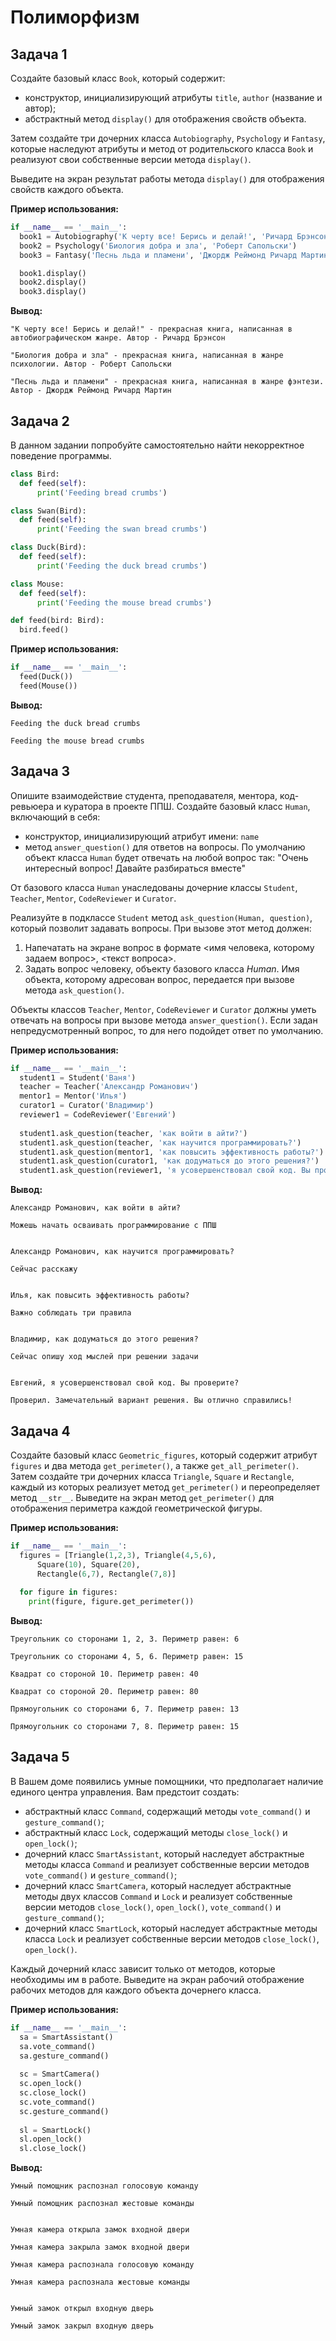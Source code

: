 # Полиморфизм

## Задача 1 

Создайте базовый класс `Book`, который содержит:

- конструктор, инициализирующий атрибуты `title`, `author` (название и автор);
- абстрактный метод `display()` для отображения свойств объекта.

Затем создайте три дочерних класса `Autobiography`, `Psychology` и `Fantasy`, которые наследуют атрибуты и метод от родительского класса `Book` и реализуют свои собственные версии метода `display()`. 

Выведите на экран результат работы метода `display()` для отображения свойств каждого объекта.

**Пример использования:**

```python
if __name__ == '__main__':   
  book1 = Autobiography('К черту все! Берись и делай!', 'Ричард Брэнсон')
  book2 = Psychology('Биология добра и зла', 'Роберт Сапольски')
  book3 = Fantasy('Песнь льда и пламени', 'Джордж Реймонд Ричард Мартин')

  book1.display()
  book2.display()
  book3.display()
```

**Вывод:**
```
"К черту все! Берись и делай!" - прекрасная книга, написанная в автобиографическом жанре. Автор - Ричард Брэнсон

"Биология добра и зла" - прекрасная книга, написанная в жанре психологии. Автор - Роберт Сапольски

"Песнь льда и пламени" - прекрасная книга, написанная в жанре фэнтези. Автор - Джордж Реймонд Ричард Мартин
```

## Задача 2

В данном задании попробуйте самостоятельно найти некорректное поведение программы.
```python
class Bird:
  def feed(self):
      print('Feeding bread crumbs')

class Swan(Bird):
  def feed(self):
      print('Feeding the swan bread crumbs')

class Duck(Bird):
  def feed(self):
      print('Feeding the duck bread crumbs')

class Mouse:
  def feed(self):
      print('Feeding the mouse bread crumbs')

def feed(bird: Bird):
  bird.feed()
```

**Пример использования:**
```python
if __name__ == '__main__':
  feed(Duck())
  feed(Mouse())
```

**Вывод:**
```
Feeding the duck bread crumbs

Feeding the mouse bread crumbs
```
## Задача 3

Опишите взаимодействие студента, преподавателя, ментора, код-ревьюера и куратора в проекте ППШ. 
Создайте базовый класс `Human`, включающий в себя: 

- конструктор, инициализирующий атрибут имени: `name`
- метод `answer_question()` для ответов на вопросы. По умолчанию объект класса `Human` будет отвечать на любой вопрос так: "Очень интересный вопрос! Давайте разбираться вместе" 

От базового класса `Human` унаследованы дочерние классы `Student`, `Teacher`, `Mentor`, `CodeReviewer` и `Curator`. 

Реализуйте в подклассе `Student` метод `ask_question(Human, question)`, который позволит задавать вопросы. При вызове этот метод должен: 

1) Напечатать на экране вопрос в формате <имя человека, которому задаем вопрос>, <текст вопроса>.
2) Задать вопрос человеку, объекту базового класса $Human$. Имя объекта, которому адресован вопрос, передается при вызове метода `ask_question()`.

Объекты классов `Teacher`, `Mentor`, `CodeReviewer` и `Curator` должны уметь отвечать на вопросы при вызове метода `answer_question()`. Если задан непредусмотренный вопрос, то для него подойдет ответ по умолчанию.

**Пример использования:**
```python
if __name__ == '__main__':
  student1 = Student('Ваня')
  teacher = Teacher('Александр Романович')
  mentor1 = Mentor('Илья')
  curator1 = Curator('Владимир')
  reviewer1 = CodeReviewer('Евгений')
  
  student1.ask_question(teacher, 'как войти в айти?')
  student1.ask_question(teacher, 'как научится программировать?')
  student1.ask_question(mentor1, 'как повысить эффективность работы?')
  student1.ask_question(curator1, 'как додуматься до этого решения?')
  student1.ask_question(reviewer1, 'я усовершенствовал свой код. Вы проверите?')
```

**Вывод:**
```
Александр Романович, как войти в айти?

Можешь начать осваивать программирование с ППШ


Александр Романович, как научится программировать?

Сейчас расскажу


Илья, как повысить эффективность работы?

Важно соблюдать три правила


Владимир, как додуматься до этого решения?

Сейчас опишу ход мыслей при решении задачи


Евгений, я усовершенствовал свой код. Вы проверите?

Проверил. Замечательный вариант решения. Вы отлично справились!
```

## Задача 4

Создайте базовый класс `Geometric_figures`, который содержит атрибут `figures` и два метода `get_perimeter()`, а также `get_all_perimeter()`. 
Затем создайте три дочерних класса `Triangle`, `Square` и `Rectangle`, каждый из которых реализует метод `get_perimeter()` и переопределяет метод `__str__`. 
Выведите на экран метод `get_perimeter()` для отображения периметра каждой геометрической фигуры.

**Пример использования:**
```python
if __name__ == '__main__':       
  figures = [Triangle(1,2,3), Triangle(4,5,6),
      Square(10), Square(20),
      Rectangle(6,7), Rectangle(7,8)]
  
  for figure in figures:
    print(figure, figure.get_perimeter())
```

**Вывод:**
```
Треугольник со сторонами 1, 2, 3. Периметр равен: 6

Треугольник со сторонами 4, 5, 6. Периметр равен: 15

Квадрат со стороной 10. Периметр равен: 40

Квадрат со стороной 20. Периметр равен: 80

Прямоугольник со сторонами 6, 7. Периметр равен: 13

Прямоугольник со сторонами 7, 8. Периметр равен: 15
```

## Задача 5

В Вашем доме появились умные помощники, что предполагает наличие единого центра управления. Вам предстоит создать: 

- абстрактный класс `Command`, содержащий методы `vote_command()` и `gesture_command()`;
- абстрактный класс `Lock`, содержащий методы `close_lock()` и `open_lock()`; 
- дочерний класс `SmartAssistant`, который наследует абстрактные методы класса `Command` и реализует собственные версии методов `vote_command()` и `gesture_command()`; 
- дочерний класс `SmartCamera`, который наследует абстрактные методы двух классов `Command` и `Lock` и реализует собственные версии методов `close_lock()`, `open_lock()`, `vote_command()` и `gesture_command()`;
- дочерний класс `SmartLock`, который наследует абстрактные методы класса `Lock` и реализует собственные версии методов `close_lock()`, `open_lock()`.

Каждый дочерний класс зависит только от методов, которые необходимы им в работе. Выведите на экран рабочий отображение рабочих методов для каждого объекта дочернего класса. 

**Пример использования:**

```python
if __name__ == '__main__':  
  sa = SmartAssistant()
  sa.vote_command()
  sa.gesture_command()
  
  sc = SmartCamera()
  sc.open_lock()
  sc.close_lock()
  sc.vote_command()
  sc.gesture_command()
  
  sl = SmartLock()
  sl.open_lock()
  sl.close_lock()
```

**Вывод:**
```
Умный помощник распознал голосовую команду

Умный помощник распознал жестовые команды


Умная камера открыла замок входной двери

Умная камера закрыла замок входной двери

Умная камера распознала голосовую команду

Умная камера распознала жестовые команды


Умный замок открыл входную дверь

Умный замок закрыл входную дверь
``` 
